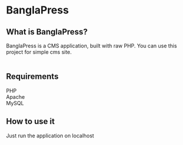 # BanglaPress

<h2>What is BanglaPress?</h2>
BanglaPress is a CMS application, built with raw PHP. You can use this project for simple cms site.<br><br>
<h2>Requirements </h2>
PHP<br>
Apache<br>
MySQL<br>
<h2>How to use it</h2>
Just run the application on localhost
